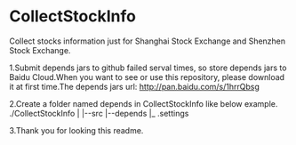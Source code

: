 # CollectStockInfo
Collect stocks information just for Shanghai Stock Exchange and  Shenzhen Stock Exchange.

1.Submit depends jars to github failed serval times, so store depends jars to Baidu Cloud.When you want to see or use this repository, please download it at first time.The depends jars url: http://pan.baidu.com/s/1hrrQbsg

2.Create a folder named depends in CollectStockInfo like below example.
./CollectStockInfo
    |
    |--src
    |--depends
    |_ .settings

3.Thank you for looking this readme.
